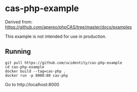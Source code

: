 # cas-php-example

Derived from: https://github.com/apereo/phpCAS/tree/master/docs/examples

This example is not intended for use in production.

## Running

```shell
git pull https://github.com/ucidentity/cas-php-example
cd cas-php-example
docker build --tag=cas-php .
docker run -p 8000:80 cas-php
```

Go to http://localhost:8000
